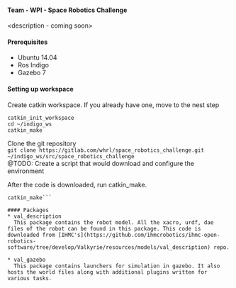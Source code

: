 #### Team - WPI - Space Robotics Challenge
<description - coming soon>

#### Prerequisites

* Ubuntu 14.04
* Ros Indigo
* Gazebo 7


#### Setting up workspace
Create catkin workspace. If you already have one, move to the nest step    
```mkdir -p ~/indigo_ws/src && cd ~/indigo/src    
catkin_init_workspace
cd ~/indigo_ws
catkin_make
```   

Clone the git repository    
```git clone https://gitlab.com/whrl/space_robotics_challenge.git ~/indigo_ws/src/space_robotics_challenge```    
@TODO: Create a script that would download and configure the environment

After the code is downloaded, run catkin_make.  
```cd ~/indigo_ws    
catkin_make```

#### Packages
* val_description   
  This package contains the robot model. All the xacro, urdf, dae files of the robot can be found in this package. This code is downloaded from [IHMC's](https://github.com/ihmcrobotics/ihmc-open-robotics-software/tree/develop/Valkyrie/resources/models/val_description) repo.

* val_gazebo    
  This package contains launchers for simulation in gazebo. It also hosts the world files along with additional plugins written for various tasks.

